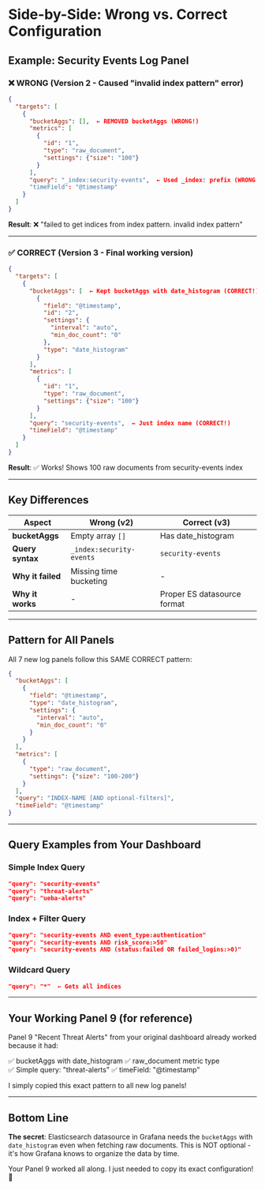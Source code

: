 # Side-by-Side: Wrong vs. Correct Configuration

## Example: Security Events Log Panel

### ❌ WRONG (Version 2 - Caused "invalid index pattern" error)

```json
{
  "targets": [
    {
      "bucketAggs": [],  ← REMOVED bucketAggs (WRONG!)
      "metrics": [
        {
          "id": "1",
          "type": "raw_document",
          "settings": {"size": "100"}
        }
      ],
      "query": "_index:security-events",  ← Used _index: prefix (WRONG!)
      "timeField": "@timestamp"
    }
  ]
}
```

**Result**: ❌ "failed to get indices from index pattern. invalid index pattern"

---

### ✅ CORRECT (Version 3 - Final working version)

```json
{
  "targets": [
    {
      "bucketAggs": [  ← Kept bucketAggs with date_histogram (CORRECT!)
        {
          "field": "@timestamp",
          "id": "2",
          "settings": {
            "interval": "auto",
            "min_doc_count": "0"
          },
          "type": "date_histogram"
        }
      ],
      "metrics": [
        {
          "id": "1",
          "type": "raw_document",
          "settings": {"size": "100"}
        }
      ],
      "query": "security-events",  ← Just index name (CORRECT!)
      "timeField": "@timestamp"
    }
  ]
}
```

**Result**: ✅ Works! Shows 100 raw documents from security-events index

---

## Key Differences

| Aspect | Wrong (v2) | Correct (v3) |
|--------|-----------|--------------|
| **bucketAggs** | Empty array `[]` | Has date_histogram |
| **Query syntax** | `_index:security-events` | `security-events` |
| **Why it failed** | Missing time bucketing | - |
| **Why it works** | - | Proper ES datasource format |

---

## Pattern for All Panels

All 7 new log panels follow this SAME CORRECT pattern:

```json
{
  "bucketAggs": [
    {
      "field": "@timestamp",
      "type": "date_histogram",
      "settings": {
        "interval": "auto",
        "min_doc_count": "0"
      }
    }
  ],
  "metrics": [
    {
      "type": "raw_document",
      "settings": {"size": "100-200"}
    }
  ],
  "query": "INDEX-NAME [AND optional-filters]",
  "timeField": "@timestamp"
}
```

---

## Query Examples from Your Dashboard

### Simple Index Query
```json
"query": "security-events"
"query": "threat-alerts"
"query": "ueba-alerts"
```

### Index + Filter Query
```json
"query": "security-events AND event_type:authentication"
"query": "security-events AND risk_score:>50"
"query": "security-events AND (status:failed OR failed_logins:>0)"
```

### Wildcard Query
```json
"query": "*"  ← Gets all indices
```

---

## Your Working Panel 9 (for reference)

Panel 9 "Recent Threat Alerts" from your original dashboard already worked because it had:

✅ bucketAggs with date_histogram
✅ raw_document metric type  
✅ Simple query: "threat-alerts"
✅ timeField: "@timestamp"

I simply copied this exact pattern to all new log panels!

---

## Bottom Line

**The secret**: Elasticsearch datasource in Grafana needs the `bucketAggs` with `date_histogram` even when fetching raw documents. This is NOT optional - it's how Grafana knows to organize the data by time.

Your Panel 9 worked all along. I just needed to copy its exact configuration! 🎯
